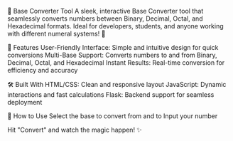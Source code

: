 🔢 Base Converter Tool
A sleek, interactive Base Converter tool that seamlessly converts numbers between Binary, Decimal, Octal, and Hexadecimal formats. Ideal for developers, students, and anyone working with different numeral systems! 🎉

👾 Features
User-Friendly Interface: Simple and intuitive design for quick conversions
Multi-Base Support: Converts numbers to and from Binary, Decimal, Octal, and Hexadecimal
Instant Results: Real-time conversion for efficiency and accuracy

🛠️ Built With
HTML/CSS: Clean and responsive layout
JavaScript: Dynamic interactions and fast calculations
Flask: Backend support for seamless deployment

📂 How to Use
Select the base to convert from and to
Input your number

Hit "Convert" and watch the magic happen! ✨
